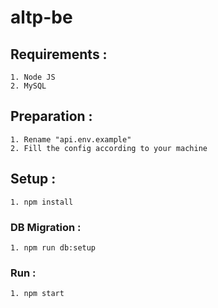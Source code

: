 # altp-be

## Requirements :
```
1. Node JS
2. MySQL
```

## Preparation :
```
1. Rename "api.env.example"
2. Fill the config according to your machine
```

## Setup :
```
1. npm install
```

### DB Migration :
```
1. npm run db:setup
```

### Run :
```
1. npm start
```